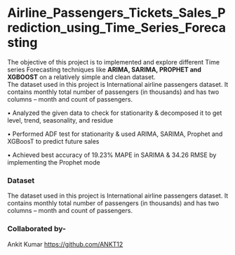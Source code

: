 # Airline_Passengers_Tickets_Sales_Prediction_using_Time_Series_Forecasting
The objective of this project is to implemented and  explore different Time series Forecasting techniques like **ARIMA, SARIMA, PROPHET and XGBOOST** on a relatively simple and clean dataset.   
The dataset used in this project is International airline passengers dataset. It contains monthly total number of passengers (in thousands) and has two columns – month and count of passengers.

• Analyzed the given data to check for stationarity & decomposed it to get level, trend, seasonality, and residue

• Performed ADF test for stationarity & used ARIMA, SARIMA, Prophet and XGBoosT to predict future sales

• Achieved best accuracy of 19.23% MAPE in SARIMA & 34.26 RMSE by implementing the Prophet mode

### Dataset

The dataset used in this project is International airline passengers dataset. It contains monthly total number of passengers (in thousands) and has two columns – month and count of passengers.

### Collaborated by-
Ankit Kumar https://github.com/ANKT12
